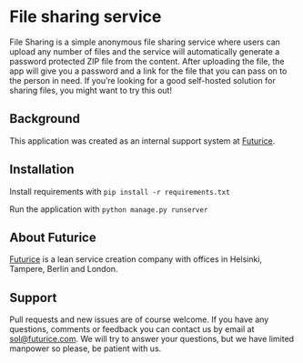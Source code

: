 File sharing service
====================

File Sharing is a simple anonymous file sharing service where users can upload any number of files and the service will automatically generate a password protected ZIP file from the content. After uploading the file, the app will give you a password and a link for the file that you can pass on to the person in need. If you’re looking for a good self-hosted solution for sharing files, you might want to try this out!

Background
----------
This application was created as an internal support system at [Futurice](http://www.futurice.com).

Installation
------------

Install requirements with `pip install -r requirements.txt`

Run the application with `python manage.py runserver`

About Futurice
--------------
[Futurice](http://www.futurice.com) is a lean service creation company with offices in Helsinki, Tampere, Berlin and London.

Support
-------
Pull requests and new issues are of course welcome. If you have any questions, comments or feedback you can contact us by email at sol@futurice.com. We will try to answer your questions, but we have limited manpower so please, be patient with us.
